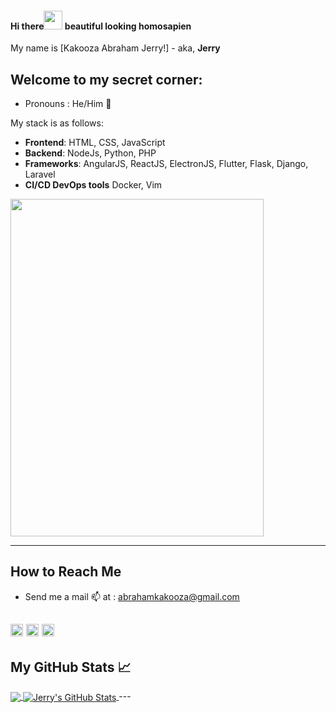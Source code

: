#### Hi there<img src="https://raw.githubusercontent.com/MartinHeinz/MartinHeinz/master/wave.gif" width="30px"> beautiful looking homosapien
My name is [Kakooza Abraham Jerry!] - aka, **Jerry**

## Welcome to my secret corner:
* Pronouns : He/Him :man:

My stack is as follows:
* **Frontend**: HTML, CSS, JavaScript
* **Backend**: NodeJs, Python, PHP
* **Frameworks**: AngularJS, ReactJS, ElectronJS, Flutter, Flask, Django, Laravel
* **CI/CD DevOps tools** Docker, Vim
<img src="https://res.cloudinary.com/dkfj0v8ow/image/upload/v1599156615/WhatsApp_Image_2020-08-29_at_09.24.09_zkjox7.jpg" width="405" height="540" />

---

## How to Reach Me
* Send me a mail :mailbox: at : abrahamkakooza@gmail.com

[<img src='https://cdn.jsdelivr.net/npm/simple-icons@3.0.1/icons/linkedin.svg' alt='linkedin' height='20'>](https://www.linkedin.com/in/kakooza-jerry-916481b1/) [<img src='https://cdn.jsdelivr.net/npm/simple-icons@3.0.1/icons/instagram.svg' alt='instagram' height='20'>](https://www.instagram.com/the_ayahuasca_/) [<img src='https://cdn.jsdelivr.net/npm/simple-icons@3.0.1/icons/twitter.svg' alt='twitter' height='20'>](https://twitter.com/KakoozaJerry) 
---

## My GitHub Stats &#x1f4c8;

<a href="https://github.com/deborahtrez/deborahtrez">
  <img align="center" src="https://github-readme-stats.vercel.app/api/top-langs/?username=kakoozajerry&hide=java,html&title_color=ffffff&text_color=c9cacc&icon_color=2bbc8a&bg_color=1d1f21" />
</a>
<a href="https://github.com/KakoozaJerry">
  <img align="center" src="https://github-readme-stats.vercel.app/api?username=kakoozajerry&show_icons=true&line_height=27&count_private=true&title_color=ffffff&text_color=c9cacc&icon_color=2bbc8a&bg_color=1d1f21" alt="Jerry's GitHub Stats" />
</a>
---

<!--
**KakoozaJerry/KakoozaJerry** is a ✨ _special_ ✨ repository because its `README.md` (this file) appears on your GitHub profile.

Here are some ideas to get you started:

- 🔭 I’m currently working on ...
- 🌱 I’m currently learning ...
- 👯 I’m looking to collaborate on ...
- 🤔 I’m looking for help with ...
- 💬 Ask me about ...
- 📫 How to reach me: ...
- 😄 Pronouns: ...
- ⚡ Fun fact: ...
-->

